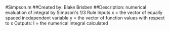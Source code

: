 #Simpson.m
##Created by: Blake Brisben
##Description: numerical evaluation of integral by Simpson's 1/3 Rule
Inputs
  x = the vector of equally spaced incdependent variable
  y = the vector of function values with respect to x
Outputs:
  I = the numerical integral calculated

